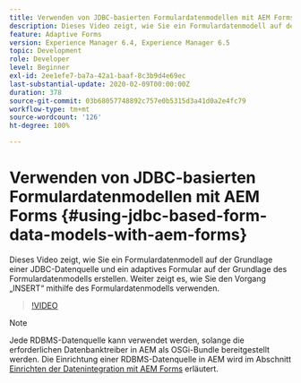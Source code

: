 ```yaml
---
title: Verwenden von JDBC-basierten Formulardatenmodellen mit AEM Forms
description: Dieses Video zeigt, wie Sie ein Formulardatenmodell auf der Grundlage einer JDBC-Datenquelle und ein adaptives Formular auf der Grundlage des Formulardatenmodells erstellen. Weiter zeigt es, wie Sie den Vorgang „INSERT“ mithilfe des Formulardatenmodells verwenden.
feature: Adaptive Forms
version: Experience Manager 6.4, Experience Manager 6.5
topic: Development
role: Developer
level: Beginner
exl-id: 2ee1efe7-ba7a-42a1-baaf-8c3b9d4e69ec
last-substantial-update: 2020-02-09T00:00:00Z
duration: 378
source-git-commit: 03b68057748892c757e0b5315d3a41d0a2e4fc79
workflow-type: tm+mt
source-wordcount: '126'
ht-degree: 100%

---
```


# Verwenden von JDBC-basierten Formulardatenmodellen mit AEM Forms {#using-jdbc-based-form-data-models-with-aem-forms}

Dieses Video zeigt, wie Sie ein Formulardatenmodell auf der Grundlage einer JDBC-Datenquelle und ein adaptives Formular auf der Grundlage des Formulardatenmodells erstellen. Weiter zeigt es, wie Sie den Vorgang „INSERT“ mithilfe des Formulardatenmodells verwenden.

>[!VIDEO](https://video.tv.adobe.com/v/17736?quality=12&learn=on)

>[!NOTE]
>
>Jede RDBMS-Datenquelle kann verwendet werden, solange die erforderlichen Datenbanktreiber in AEM als OSGi-Bundle bereitgestellt werden. Die Einrichtung einer RDBMS-Datenquelle in AEM wird im Abschnitt [Einrichten der Datenintegration mit AEM Forms](/help/forms/adaptive-forms/data-integration-technical-video-setup.md) erläutert.
